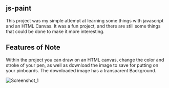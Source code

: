 js-paint
---------------------------
This project was my simple attempt at learning some things with javascript and an HTML Canvas. It was a fun project, and there are still some things that could be done to make it more interesting.

Features of Note
-------------------------
Within the project you can draw on an HTML canvas, change the color and stroke of your pen, as well as download the image to save for putting on your pinboards.
The downloaded image has a transparent Background.


![Screenshot_1](https://user-images.githubusercontent.com/76811812/128863438-78cb3b1f-0eb6-4144-bdea-543c6c9f6942.png)
